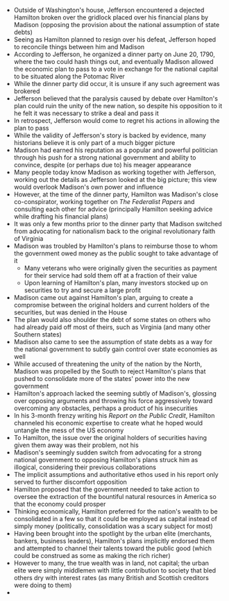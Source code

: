 - Outside of Washington's house, Jefferson encountered a dejected Hamilton broken over the gridlock placed over his financial plans by Madison (opposing the provision about the national assumption of state debts)
- Seeing as Hamilton planned to resign over his defeat, Jefferson hoped to reconcile things between him and Madison
- According to Jefferson, he organized a dinner party on June 20, 1790, where the two could hash things out, and eventually Madison allowed the economic plan to pass to a vote in exchange for the national capital to be situated along the Potomac River
- While the dinner party did occur, it is unsure if any such agreement was brokered
- Jefferson believed that the paralysis caused by debate over Hamilton's plan could ruin the unity of the new nation, so despite his opposition to it he felt it was necessary to strike a deal and pass it
- In retrospect, Jefferson would come to regret his actions in allowing the plan to pass
- While the validity of Jefferson's story is backed by evidence, many historians believe it is only part of a much bigger picture
- Madison had earned his reputation as a popular and powerful politician through his push for a strong national government and ability to convince, despite (or perhaps due to) his meager appearance
- Many people today know Madison as working together with Jefferson, working out the details as Jefferson looked at the big picture; this view would overlook Madison's own power and influence
- However, at the time of the dinner party, Hamilton was Madison's close co-conspirator, working together on *The Federalist Papers* and consulting each other for advice (principally Hamilton seeking advice while drafting his financial plans)
- It was only a few months prior to the dinner party that Madison switched from advocating for nationalism back to the original revolutionary faith of Virginia
- Madison was troubled by Hamilton's plans to reimburse those to whom the government owed money as the public sought to take advantage of it
	- Many veterans who were originally given the securities as payment for their service had sold them off at a fraction of their value
	- Upon learning of Hamilton's plan, many investors stocked up on securities to try and secure a large profit
- Madison came out against Hamilton's plan, arguing to create a compromise between the original holders and current holders of the securities, but was denied in the House
- The plan would also shoulder the debt of some states on others who had already paid off most of theirs, such as Virginia (and many other Southern states)
- Madison also came to see the assumption of state debts as a way for the national government to subtly gain control over state economies as well
- While accused of threatening the unity of the nation by the North, Madison was propelled by the South to reject Hamilton's plans that pushed to consolidate more of the states' power into the new government
- Hamilton's approach lacked the seeming subtly of Madison's, glossing over opposing arguments and throwing his force aggressively toward overcoming any obstacles, perhaps a product of his insecurities
- In his 3-month frenzy writing his *Report on the Public Credit*, Hamilton channeled his economic expertise to create what he hoped would untangle the mess of the US economy
- To Hamilton, the issue over the original holders of securities having given them away was their problem, not his
- Madison's seemingly sudden switch from advocating for a strong national government to opposing Hamilton's plans struck him as illogical, considering their previous collaborations
- The implicit assumptions and authoritative ethos used in his report only served to further discomfort opposition
- Hamilton proposed that the government needed to take action to oversee the extraction of the bountiful natural resources in America so that the economy could prosper
- Thinking economically, Hamilton preferred for the nation's wealth to be consolidated in a few so that it could be employed as capital instead of simply money (politically, consolidation was a scary subject for most)
- Having been brought into the spotlight by the urban elite (merchants, bankers, business leaders), Hamilton's plans implicitly endorsed them and attempted to channel their talents toward the public good (which could be construed as some as making the rich richer)
- However to many, the true wealth was in land, not capital; the urban elite were simply middlemen with little contribution to society that bled others dry with interest rates (as many British and Scottish creditors were doing to them)
- 